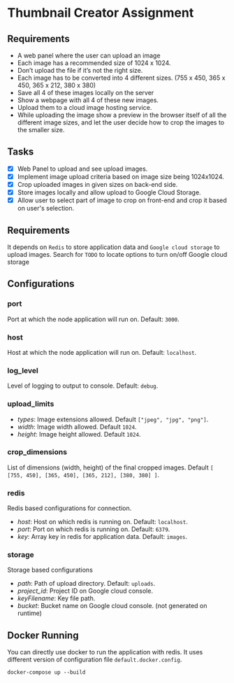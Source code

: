 # Thumbnail Creator Assignment

## Requirements
- A web panel where the user can upload an image 
- Each image has a recommended size of 1024 x 1024. 
- Don’t upload the file if it’s not the right size. 
- Each image has to be converted into 4 different sizes. (755 x 450, 365 x 450, 365 x 212, 380 x 380)
- Save all 4 of these images locally on the server 
- Show a webpage with all 4 of these new images.
- Upload them to a cloud image hosting service.
- While uploading the image show a preview in the browser itself of all the different image sizes, and let the user decide how to crop the images to the smaller size.

## Tasks
- [x] Web Panel to upload and see upload images.
- [x] Implement image upload criteria based on image size being 1024x1024.
- [x] Crop uploaded images in given sizes on back-end side.
- [x] Store images locally and allow upload to Google Cloud Storage.
- [x] Allow user to select part of image to crop on front-end and crop it based on user's selection.

## Requirements
It depends on `Redis` to store application data and `Google cloud storage` to upload images. Search for `TODO` to locate options to turn on/off Google cloud storage

## Configurations
### port
Port at which the node application will run on. Default: `3000`.
### host
Host at which the node application will run on. Default: `localhost`.
### log_level
Level of logging to output to console. Default: `debug`.
### upload_limits
- *types*: Image extensions allowed. Default `["jpeg", "jpg", "png"]`.
- *width*: Image width allowed. Default `1024`.
- *height*: Image height allowed. Default `1024`.
### crop_dimensions
List of dimensions (width, height) of the final cropped images. Default `[ [755, 450], [365, 450], [365, 212], [380, 380] ]`.
### redis
Redis based configurations for connection.
- *host*: Host on which redis is running on. Default: `localhost`.
- *port*: Port on which redis is running on. Default: `6379`.
- *key*: Array key in redis for application data. Default: `images`.
### storage
Storage based configurations
- *path*: Path of upload directory. Default: `uploads`.
- *project_id*: Project ID on Google cloud console.
- *keyFilename*: Key file path.
- *bucket*: Bucket name on Google cloud console. (not generated on runtime)

## Docker Running
You can directly use docker to run the application with redis. It uses different version of configuration file `default.docker.config`.
```
docker-compose up --build
```
